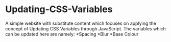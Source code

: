 # Updating-CSS-Variables

A simple website with substitute content which focuses on applying the concept of Updating CSS Variables through JavaScript.
The variables which can be updated here are namely:
 *Spacing
 *Blur
 *Base Colour
